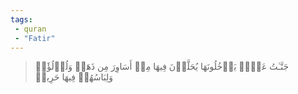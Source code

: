 ```yaml
---
tags: 
 - quran 
 - "Fatir"
---
```


> جَنَّـٰتُ عَدۡنٖ يَدۡخُلُونَهَا يُحَلَّوۡنَ فِيهَا مِنۡ أَسَاوِرَ مِن ذَهَبٖ وَلُؤۡلُؤٗاۖ وَلِبَاسُهُمۡ فِيهَا حَرِيرٞ
